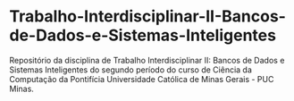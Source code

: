 # Trabalho-Interdisciplinar-II-Bancos-de-Dados-e-Sistemas-Inteligentes

Repositório da disciplina de Trabalho Interdisciplinar II: Bancos de Dados e Sistemas Inteligentes do segundo período do curso de Ciência da Computação da Pontifícia Universidade Católica de Minas Gerais - PUC Minas.
